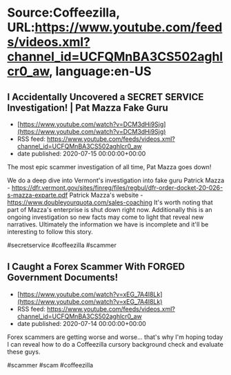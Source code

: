 # Source:Coffeezilla, URL:https://www.youtube.com/feeds/videos.xml?channel_id=UCFQMnBA3CS502aghlcr0_aw, language:en-US

## I Accidentally Uncovered a SECRET SERVICE Investigation! | Pat Mazza Fake Guru
 - [https://www.youtube.com/watch?v=DCM3dHi9Sjg](https://www.youtube.com/watch?v=DCM3dHi9Sjg)
 - RSS feed: https://www.youtube.com/feeds/videos.xml?channel_id=UCFQMnBA3CS502aghlcr0_aw
 - date published: 2020-07-15 00:00:00+00:00

The most epic scammer investigation of all time, Pat Mazza goes down!

We do a deep dive into Vermont's investigation into fake guru Patrick Mazza - https://dfr.vermont.gov/sites/finreg/files/regbul/dfr-order-docket-20-026-s-mazza-exparte.pdf
Patrick Mazza's website - https://www.doubleyourquota.com/sales-coaching
It's worth noting that part of Mazza's enterprise is shut down right now.
Additionally this is an ongoing investigation so new facts may come to light that reveal new narratives. Ultimately the information we have is incomplete and it'll be interesting to follow this story. 

#secretservice #coffeezilla #scammer

## I Caught a Forex Scammer With FORGED Government Documents!
 - [https://www.youtube.com/watch?v=xEG_7A4I8Lk](https://www.youtube.com/watch?v=xEG_7A4I8Lk)
 - RSS feed: https://www.youtube.com/feeds/videos.xml?channel_id=UCFQMnBA3CS502aghlcr0_aw
 - date published: 2020-07-14 00:00:00+00:00

Forex scammers are getting worse and worse...
that's why I'm hoping today I can reveal how to do a Coffeezilla cursory background check and evaluate these guys. 

#scammer #scam #coffeezilla

